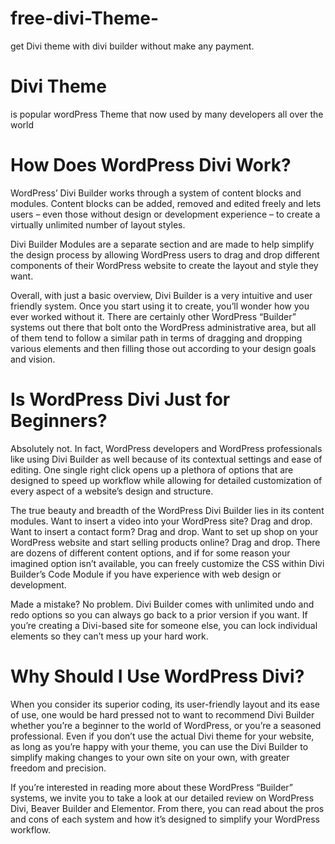 # free-divi-Theme-
get Divi theme with divi builder without make any payment. 

# Divi Theme 
is popular wordPress Theme that now used by many developers all over the world 
# How Does WordPress Divi Work?
WordPress’ Divi Builder works through a system of content blocks and modules. Content blocks can be added, removed and edited freely and lets users – even those without design or development experience – to create a virtually unlimited number of layout styles.

Divi Builder Modules are a separate section and are made to help simplify the design process by allowing WordPress users to drag and drop different components of their WordPress website to create the layout and style they want.

Overall, with just a basic overview, Divi Builder is a very intuitive and user friendly system. Once you start using it to create, you’ll wonder how you ever worked without it. There are certainly other WordPress “Builder” systems out there that bolt onto the WordPress administrative area, but all of them tend to follow a similar path in terms of dragging and dropping various elements and then filling those out according to your design goals and vision.

# Is WordPress Divi Just for Beginners?
Absolutely not. In fact, WordPress developers and WordPress professionals like using Divi Builder as well because of its contextual settings and ease of editing. One single right click opens up a plethora of options that are designed to speed up workflow while allowing for detailed customization of every aspect of a website’s design and structure.

The true beauty and breadth of the WordPress Divi Builder lies in its content modules. Want to insert a video into your WordPress site? Drag and drop. Want to insert a contact form? Drag and drop. Want to set up shop on your WordPress website and start selling products online? Drag and drop. There are dozens of different content options, and if for some reason your imagined option isn’t available, you can freely customize the CSS within Divi Builder’s Code Module if you have experience with web design or development.

Made a mistake? No problem. Divi Builder comes with unlimited undo and redo options so you can always go back to a prior version if you want. If you’re creating a Divi-based site for someone else, you can lock individual elements so they can’t mess up your hard work.

# Why Should I Use WordPress Divi?
When you consider its superior coding, its user-friendly layout and its ease of use, one would be hard pressed not to want to recommend Divi Builder whether you’re a beginner to the world of WordPress, or you’re a seasoned professional. Even if you don’t use the actual Divi theme for your website, as long as you’re happy with your theme, you can use the Divi Builder to simplify making changes to your own site on your own, with greater freedom and precision.

If you’re interested in reading more about these WordPress “Builder” systems, we invite you to take a look at our detailed review on WordPress Divi, Beaver Builder and Elementor. From there, you can read about the pros and cons of each system and how it’s designed to simplify your WordPress workflow.
